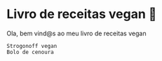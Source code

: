 # Livro de receitas vegan :mushroom:

Ola, bem vind@s ao meu livro de receitas vegan

    Strogonoff vegan
    Bolo de cenoura
    
